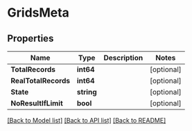 # GridsMeta

## Properties

Name | Type | Description | Notes
------------ | ------------- | ------------- | -------------
**TotalRecords** | **int64** |  | [optional] 
**RealTotalRecords** | **int64** |  | [optional] 
**State** | **string** |  | [optional] 
**NoResultIfLimit** | **bool** |  | [optional] 

[[Back to Model list]](../README.md#documentation-for-models) [[Back to API list]](../README.md#documentation-for-api-endpoints) [[Back to README]](../README.md)



